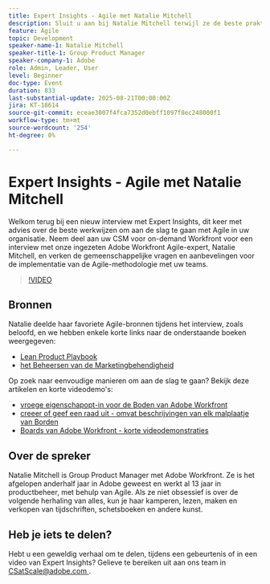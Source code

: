 ```yaml
---
title: Expert Insights - Agile met Natalie Mitchell
description: Sluit u aan bij Natalie Mitchell terwijl ze de beste praktijken, bronnen en tips van Agile deelt om Agile met uw Workfront-teams te implementeren.
feature: Agile
topic: Development
speaker-name-1: Natalie Mitchell
speaker-title-1: Group Product Manager
speaker-company-1: Adobe
role: Admin, Leader, User
level: Beginner
doc-type: Event
duration: 833
last-substantial-update: 2025-08-21T00:00:00Z
jira: KT-18614
source-git-commit: eceae3007f4fca7352d0ebff1097f8ec248000f1
workflow-type: tm+mt
source-wordcount: '254'
ht-degree: 0%

---
```



# Expert Insights - Agile met Natalie Mitchell

Welkom terug bij een nieuw interview met Expert Insights, dit keer met advies over de beste werkwijzen om aan de slag te gaan met Agile in uw organisatie. Neem deel aan uw CSM voor on-demand Workfront voor een interview met onze ingezeten Adobe Workfront Agile-expert, Natalie Mitchell, en verken de gemeenschappelijke vragen en aanbevelingen voor de implementatie van de Agile-methodologie met uw teams.

>[!VIDEO](https://video.tv.adobe.com/v/3469922/?learn=on&enablevpops&captions=dut)

## Bronnen

Natalie deelde haar favoriete Agile-bronnen tijdens het interview, zoals beloofd, en we hebben enkele korte links naar de onderstaande boeken weergegeven:
* [ Lean Product Playbook ](https://leanproductplaybook.com/)
* [ het Beheersen van de Marketingbehendigheid ](https://masteringmarketingagility.com/)

Op zoek naar eenvoudige manieren om aan de slag te gaan? Bekijk deze artikelen en korte videodemo&#39;s:

* [ vroege eigenschapopt-in voor de Boden van Adobe Workfront ](https://experienceleague.adobe.com/docs/workfront/using/agile/boards-in-workfront/boards-early-feature-opt-in.html?lang=nl-NL)
* [ creeer of geef een raad uit - omvat beschrijvingen van elk malplaatje van Borden ](https://experienceleague.adobe.com/docs/workfront/using/agile/boards-in-workfront/create-edit-board.html?lang=nl-NL)
* [ Boards van Adobe Workfront - korte videodemonstraties ](https://experienceleague.adobe.com/docs/workfront/using/agile/boards-in-workfront/boards-video-demonstrations.html?lang=nl-NL)

## Over de spreker

Natalie Mitchell is Group Product Manager met Adobe Workfront. Ze is het afgelopen anderhalf jaar in Adobe geweest en werkt al 13 jaar in productbeheer, met behulp van Agile. Als ze niet obsessief is over de volgende herhaling van alles, kun je haar kamperen, lezen, maken en verkopen van tijdschriften, schetsboeken en andere kunst.

## Heb je iets te delen?

Hebt u een geweldig verhaal om te delen, tijdens een gebeurtenis of in een video van Expert Insights? Gelieve te bereiken uit aan ons team in [ CSatScale@adobe.com ](mailto:CSatScale@adobe.com).
